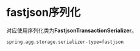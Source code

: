 # fastjson序列化
对应使用序列化类为**FastjsonTransactionSerializer**。   
```properties
spring.agg.storage.serializer-type=fastjson
```
